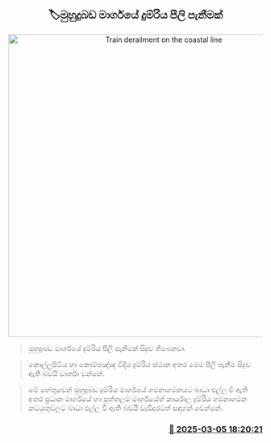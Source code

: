 <p align='center'><b><h2 align='center' title='Train derailment on the coastal line'>🏷මුහුදුබඩ මාර්ගයේ දුම්රිය පීලි පැනීමක්</h2></b></p>
<p align='center'><img src='https://helakuru.sgp1.cdn.digitaloceanspaces.com/esana/images/lib/trainjaffna.jpg' width='600' alt='Train derailment on the coastal line'></p>

> මුහුදුබඩ මාර්ගයේ දුම්රිය පීලි පැනීමක් සිදුව තිබෙනවා.

> කොල්ලුපිටිය හා කොම්පඤ්ඤ වීදිය දුම්රිය ස්ථාන අතර මෙම පීලි පැනීම සිදුව ඇති බවයි වාර්තා වන්නේ.

> මේ හේතුවෙන් මුහුදුබඩ දුම්රිය මාර්ගයේ ගමනාගමනයට බාධා එල්ල වී ඇති අතර ප්‍රධාන මාර්ගයේ හා පුත්තලම මාර්ගයේත් කාර්යාල දුම්රිය ගමනාගමන කටයුතුවලට බාධා එල්ල වී ඇති බවයි වැඩිදුරටත් සඳහන් වෙන්නේ. 



<h3 align='right'><a href='https://www.helakuru.lk/esana/p/108061/'>📅 2025-03-05 18:20:21</a></h3>
